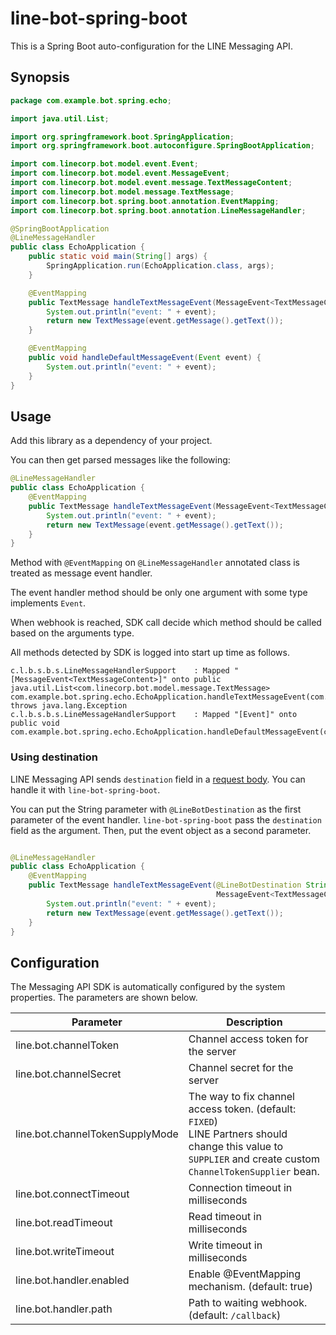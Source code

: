 # line-bot-spring-boot

This is a Spring Boot auto-configuration for the LINE Messaging API.

## Synopsis

```java
package com.example.bot.spring.echo;

import java.util.List;

import org.springframework.boot.SpringApplication;
import org.springframework.boot.autoconfigure.SpringBootApplication;

import com.linecorp.bot.model.event.Event;
import com.linecorp.bot.model.event.MessageEvent;
import com.linecorp.bot.model.event.message.TextMessageContent;
import com.linecorp.bot.model.message.TextMessage;
import com.linecorp.bot.spring.boot.annotation.EventMapping;
import com.linecorp.bot.spring.boot.annotation.LineMessageHandler;

@SpringBootApplication
@LineMessageHandler
public class EchoApplication {
    public static void main(String[] args) {
        SpringApplication.run(EchoApplication.class, args);
    }

    @EventMapping
    public TextMessage handleTextMessageEvent(MessageEvent<TextMessageContent> event) {
        System.out.println("event: " + event);
        return new TextMessage(event.getMessage().getText());
    }

    @EventMapping
    public void handleDefaultMessageEvent(Event event) {
        System.out.println("event: " + event);
    }
}
```

## Usage

Add this library as a dependency of your project.

You can then get parsed messages like the following:

```java
@LineMessageHandler
public class EchoApplication {
    @EventMapping
    public TextMessage handleTextMessageEvent(MessageEvent<TextMessageContent> event) {
        System.out.println("event: " + event);
        return new TextMessage(event.getMessage().getText());
    }
}
```

Method with `@EventMapping` on `@LineMessageHandler` annotated class is treated as message event handler.

The event handler method should be only one argument with some type implements `Event`.

When webhook is reached, SDK call decide which method should be called based on the arguments type.

All methods detected by SDK is logged into start up time as follows.

```
c.l.b.s.b.s.LineMessageHandlerSupport    : Mapped "[MessageEvent<TextMessageContent>]" onto public java.util.List<com.linecorp.bot.model.message.TextMessage> com.example.bot.spring.echo.EchoApplication.handleTextMessageEvent(com.linecorp.bot.model.event.MessageEvent<com.linecorp.bot.model.event.message.TextMessageContent>) throws java.lang.Exception
c.l.b.s.b.s.LineMessageHandlerSupport    : Mapped "[Event]" onto public void com.example.bot.spring.echo.EchoApplication.handleDefaultMessageEvent(com.linecorp.bot.model.event.Event)
```

### Using destination

LINE Messaging API sends `destination` field in
a <a href="https://developers.line.biz/en/reference/messaging-api/#request-body">
request body</a>. You can handle it with `line-bot-spring-boot`.

You can put the String parameter with `@LineBotDestination` as the first parameter of the event handler.
`line-bot-spring-boot` pass the `destination` field as the argument. Then, put the event object as a second
parameter.

```java

@LineMessageHandler
public class EchoApplication {
    @EventMapping
    public TextMessage handleTextMessageEvent(@LineBotDestination String destination,
                                              MessageEvent<TextMessageContent> event) {
        System.out.println("event: " + event);
        return new TextMessage(event.getMessage().getText());
    }
}
```

## Configuration

The Messaging API SDK is automatically configured by the system properties. The parameters are shown below.

| Parameter | Description |
| ----- | ------ |
| line.bot.channelToken | Channel access token for the server |
| line.bot.channelSecret | Channel secret for the server |
| line.bot.channelTokenSupplyMode | The way to fix channel access token. (default: `FIXED`)<br>LINE Partners should change this value to `SUPPLIER` and create custom `ChannelTokenSupplier` bean. |
| line.bot.connectTimeout | Connection timeout in milliseconds |
| line.bot.readTimeout | Read timeout in milliseconds |
| line.bot.writeTimeout | Write timeout in milliseconds |
| line.bot.handler.enabled| Enable @EventMapping mechanism. (default: true)|
| line.bot.handler.path| Path to waiting webhook. (default: `/callback`)|
